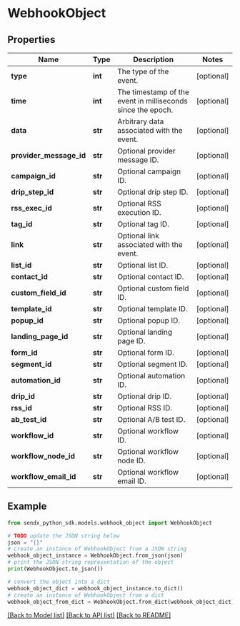 # WebhookObject


## Properties

Name | Type | Description | Notes
------------ | ------------- | ------------- | -------------
**type** | **int** | The type of the event. | [optional] 
**time** | **int** | The timestamp of the event in milliseconds since the epoch. | [optional] 
**data** | **str** | Arbitrary data associated with the event. | [optional] 
**provider_message_id** | **str** | Optional provider message ID. | [optional] 
**campaign_id** | **str** | Optional campaign ID. | [optional] 
**drip_step_id** | **str** | Optional drip step ID. | [optional] 
**rss_exec_id** | **str** | Optional RSS execution ID. | [optional] 
**tag_id** | **str** | Optional tag ID. | [optional] 
**link** | **str** | Optional link associated with the event. | [optional] 
**list_id** | **str** | Optional list ID. | [optional] 
**contact_id** | **str** | Optional contact ID. | [optional] 
**custom_field_id** | **str** | Optional custom field ID. | [optional] 
**template_id** | **str** | Optional template ID. | [optional] 
**popup_id** | **str** | Optional popup ID. | [optional] 
**landing_page_id** | **str** | Optional landing page ID. | [optional] 
**form_id** | **str** | Optional form ID. | [optional] 
**segment_id** | **str** | Optional segment ID. | [optional] 
**automation_id** | **str** | Optional automation ID. | [optional] 
**drip_id** | **str** | Optional drip ID. | [optional] 
**rss_id** | **str** | Optional RSS ID. | [optional] 
**ab_test_id** | **str** | Optional A/B test ID. | [optional] 
**workflow_id** | **str** | Optional workflow ID. | [optional] 
**workflow_node_id** | **str** | Optional workflow node ID. | [optional] 
**workflow_email_id** | **str** | Optional workflow email ID. | [optional] 

## Example

```python
from sendx_python_sdk.models.webhook_object import WebhookObject

# TODO update the JSON string below
json = "{}"
# create an instance of WebhookObject from a JSON string
webhook_object_instance = WebhookObject.from_json(json)
# print the JSON string representation of the object
print(WebhookObject.to_json())

# convert the object into a dict
webhook_object_dict = webhook_object_instance.to_dict()
# create an instance of WebhookObject from a dict
webhook_object_from_dict = WebhookObject.from_dict(webhook_object_dict)
```
[[Back to Model list]](../README.md#documentation-for-models) [[Back to API list]](../README.md#documentation-for-api-endpoints) [[Back to README]](../README.md)


